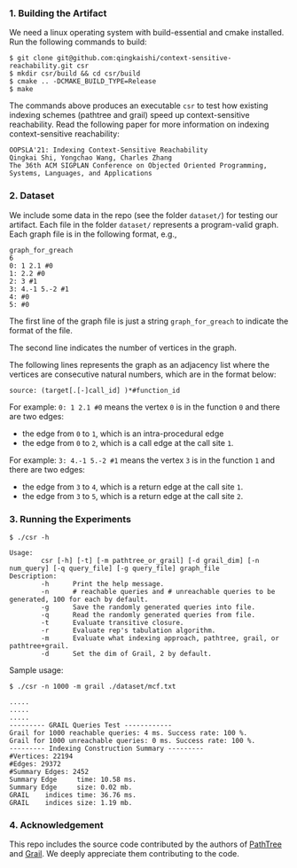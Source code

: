 ### 1. Building the Artifact


We need a linux operating system with build-essential and cmake installed. Run the following commands to build:
```shell script
$ git clone git@github.com:qingkaishi/context-sensitive-reachability.git csr
$ mkdir csr/build && cd csr/build
$ cmake .. -DCMAKE_BUILD_TYPE=Release
$ make
```

The commands above produces an executable `csr` to test how existing indexing schemes (pathtree and grail) speed up
context-sensitive reachability. Read the following paper for more information on indexing context-sensitive reachability:
```
OOPSLA'21: Indexing Context-Sensitive Reachability
Qingkai Shi, Yongchao Wang, Charles Zhang
The 36th ACM SIGPLAN Conference on Objected Oriented Programming, Systems, Languages, and Applications
```

### 2. Dataset

We include some data in the repo (see the folder `dataset/`) for testing our artifact.
Each file in the folder `dataset/` represents a program-valid graph. Each graph file is in the following format, e.g.,
```text
graph_for_greach
6
0: 1 2.1 #0
1: 2.2 #0
2: 3 #1
3: 4.-1 5.-2 #1
4: #0
5: #0
```

The first line of the graph file is just a string `graph_for_greach` to indicate the format of the file.

The second line indicates the number of vertices in the graph.

The following lines represents the graph as an adjacency list where the vertices are consecutive natural numbers,
which are in the format below: 
```text
source: (target[.[-]call_id] )*#function_id
```
For example:
`0: 1 2.1 #0` means the vertex `0` is in the function `0` and there are two edges:
* the edge from `0` to `1`, which is an intra-procedural edge
* the edge from `0` to `2`, which is a call edge at the call site `1`.

For example:
`3: 4.-1 5.-2 #1` means the vertex `3` is in the function `1` and there are two edges:
* the edge from `3` to `4`, which is a return edge at the call site `1`.
* the edge from `3` to `5`, which is a return edge at the call site `2`.

### 3. Running the Experiments


```
$ ./csr -h

Usage:
        csr [-h] [-t] [-m pathtree_or_grail] [-d grail_dim] [-n num_query] [-q query_file] [-g query_file] graph_file
Description:
        -h      Print the help message.
        -n      # reachable queries and # unreachable queries to be generated, 100 for each by default.
        -g      Save the randomly generated queries into file.
        -q      Read the randomly generated queries from file.
        -t      Evaluate transitive closure.
        -r      Evaluate rep's tabulation algorithm.
        -m      Evaluate what indexing approach, pathtree, grail, or pathtree+grail.
        -d      Set the dim of Grail, 2 by default.
```

Sample usage:

```
$ ./csr -n 1000 -m grail ./dataset/mcf.txt

.....
.....
.....
--------- GRAIL Queries Test ------------
Grail for 1000 reachable queries: 4 ms. Success rate: 100 %.
Grail for 1000 unreachable queries: 0 ms. Success rate: 100 %.
--------- Indexing Construction Summary ---------
#Vertices: 22194
#Edges: 29372
#Summary Edges: 2452
Summary Edge     time: 10.58 ms. 
Summary Edge     size: 0.02 mb.
GRAIL    indices time: 36.76 ms. 
GRAIL    indices size: 1.19 mb. 
```

### 4. Acknowledgement

This repo includes the source code contributed by the authors of [PathTree](http://www.cs.kent.edu/~nruan/soft.html) and [Grail](https://github.com/zakimjz/grail). 
We deeply appreciate them contributing to the code.